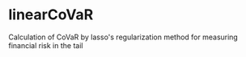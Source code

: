 # linearCoVaR
Calculation of CoVaR by lasso's regularization method for measuring financial risk in the tail

